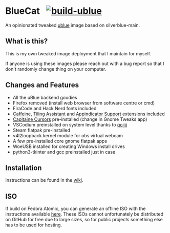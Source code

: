 # BlueCat &nbsp; [![build-ublue](https://github.com/PolyCatDev/bluecat/actions/workflows/build.yml/badge.svg)](https://github.com/PolyCatDev/bluecat/actions)

An opinionated tweaked [ublue](https://universal-blue.org/) image based on silverblue-main.

## What is this?

This is my own tweaked image deployment that I maintain for myself.

If anyone is using these images please reach out with a bug report so that I don't randomly change thing on your computer.

## Changes and Features

- All the uBlue backend goodies
- Firefox removed (install web browser from software centre or cmd)
- FiraCode and Hack Nerd fonts included
- [Caffeine](https://extensions.gnome.org/extension/517/caffeine/), [Tiling Assistant](https://extensions.gnome.org/extension/3733/tiling-assistant/) and [Appindicator Support](https://extensions.gnome.org/extension/615/appindicator-support/) extensions included
- [Capitaine Cursors](https://www.gnome-look.org/p/1148692) pre-installed (change in Gnome Tweaks app)
- VSCodium preinstalled on system level thanks to [qoijjj](https://copr.fedorainfracloud.org/coprs/qoijjj/vscodium/)
- Steam flatpak pre-installed
- v4l2loopback kernel module for obs virtual webcam
- A few pre-installed core gnome flatpak apps
- WoeUSB installed for creating Windows install drives
- python3-tkinter and gcc preinstalled just in case

## Installation

Instructions can be found in the [wiki](https://github.com/PolyCatDev/bluecat/wiki/BlueCat-Installation-Instructions).

## ISO

If build on Fedora Atomic, you can generate an offline ISO with the instructions available [here](https://blue-build.org/learn/universal-blue/#fresh-install-from-an-iso). These ISOs cannot unfortunately be distributed on GitHub for free due to large sizes, so for public projects something else has to be used for hosting.
